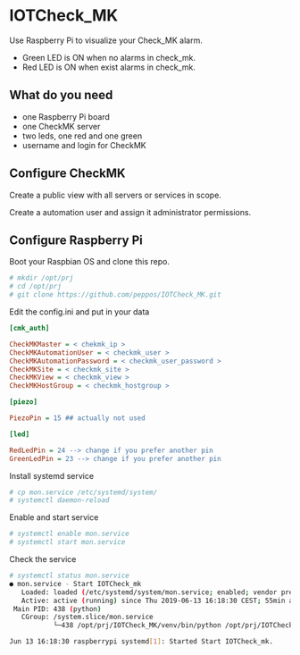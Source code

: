 # IOTCheck_MK

Use Raspberry Pi to visualize your Check_MK alarm.

- Green LED is ON when no alarms in check_mk.
- Red LED is ON when exist alarms in check_mk.

## What do you need

* one Raspberry Pi board
* one CheckMK server
* two leds, one red and one green
* username and login for CheckMK

## Configure CheckMK

Create a public view with all servers or services in scope.

Create a automation user and assign it administrator permissions.

## Configure Raspberry Pi

Boot your Raspbian OS and clone this repo.
```sh
# mkdir /opt/prj
# cd /opt/prj
# git clone https://github.com/peppos/IOTCheck_MK.git
```
Edit the config.ini and put in your data

```ini
[cmk_auth]

CheckMKMaster = < chekmk_ip >
CheckMKAutomationUser = < checkmk_user >
CheckMKAutomationPassword = < checkmk_user_password >
CheckMKSite = < checkmk_site >
CheckMKView = < checkmk_view >
CheckMKHostGroup = < checkmk_hostgroup >

[piezo]

PiezoPin = 15 ## actually not used

[led]

RedLedPin = 24 --> change if you prefer another pin
GreenLedPin = 23 --> change if you prefer another pin
```
Install systemd service
```sh
# cp mon.service /etc/systemd/system/
# systemctl daemon-reload
```
Enable and start service
```sh
# systemctl enable mon.service
# systemctl start mon.service
```
Check the service
```sh
# systemctl status mon.service
● mon.service - Start IOTCheck_mk
   Loaded: loaded (/etc/systemd/system/mon.service; enabled; vendor preset: enabled)
   Active: active (running) since Thu 2019-06-13 16:18:30 CEST; 55min ago
 Main PID: 438 (python)
   CGroup: /system.slice/mon.service
           └─438 /opt/prj/IOTCheck_MK/venv/bin/python /opt/prj/IOTCheck_MK/IOTCheck_mk.py

Jun 13 16:18:30 raspberrypi systemd[1]: Started Start IOTCheck_mk.
```
